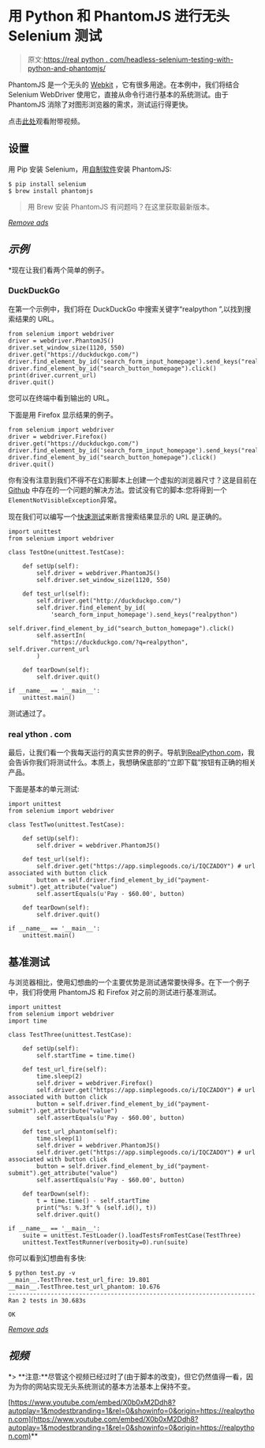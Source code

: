 # 用 Python 和 PhantomJS 进行无头 Selenium 测试

> 原文:[https://real python . com/headless-selenium-testing-with-python-and-phantomjs/](https://realpython.com/headless-selenium-testing-with-python-and-phantomjs/)

PhantomJS 是一个无头的 [Webkit](https://www.webkit.org/) ，它有很多用途。在本例中，我们将结合 Selenium WebDriver 使用它，直接从命令行进行基本的系统测试。由于 PhantomJS 消除了对图形浏览器的需求，测试运行得更快。

点击[此处](#video)观看附带视频。

## 设置

用 Pip 安装 Selenium，用[自制软件](http://brew.sh/)安装 PhantomJS:

```
$ pip install selenium
$ brew install phantomjs
```

> 用 Brew 安装 PhantomJS 有问题吗？在这里获取最新版本。

[*Remove ads*](/account/join/)

## *示例*

 *现在让我们看两个简单的例子。

### DuckDuckGo

在第一个示例中，我们将在 DuckDuckGo 中搜索关键字“realpython ”,以找到搜索结果的 URL。

```
from selenium import webdriver
driver = webdriver.PhantomJS()
driver.set_window_size(1120, 550)
driver.get("https://duckduckgo.com/")
driver.find_element_by_id('search_form_input_homepage').send_keys("realpython")
driver.find_element_by_id("search_button_homepage").click()
print(driver.current_url)
driver.quit()
```

您可以在终端中看到输出的 URL。

下面是用 Firefox 显示结果的例子。

```
from selenium import webdriver
driver = webdriver.Firefox()
driver.get("https://duckduckgo.com/")
driver.find_element_by_id('search_form_input_homepage').send_keys("realpython")
driver.find_element_by_id("search_button_homepage").click()
driver.quit()
```

你有没有注意到我们不得不在幻影脚本上创建一个虚拟的浏览器尺寸？这是目前在 [Github](https://github.com/ariya/phantomjs/issues/11637) 中存在的一个问题的解决方法。尝试没有它的脚本:您将得到一个`ElementNotVisibleException`异常。

现在我们可以编写一个[快速测试](https://realpython.com/python-testing/)来断言搜索结果显示的 URL 是正确的。

```
import unittest
from selenium import webdriver

class TestOne(unittest.TestCase):

    def setUp(self):
        self.driver = webdriver.PhantomJS()
        self.driver.set_window_size(1120, 550)

    def test_url(self):
        self.driver.get("http://duckduckgo.com/")
        self.driver.find_element_by_id(
            'search_form_input_homepage').send_keys("realpython")
        self.driver.find_element_by_id("search_button_homepage").click()
        self.assertIn(
            "https://duckduckgo.com/?q=realpython", self.driver.current_url
        )

    def tearDown(self):
        self.driver.quit()

if __name__ == '__main__':
    unittest.main()
```

测试通过了。

### real ython . com

最后，让我们看一个我每天运行的真实世界的例子。导航到[RealPython.com](https://realpython.com)，我会告诉你我们将测试什么。本质上，我想确保底部的“立即下载”按钮有正确的相关产品。

下面是基本的单元测试:

```
import unittest
from selenium import webdriver

class TestTwo(unittest.TestCase):

    def setUp(self):
        self.driver = webdriver.PhantomJS()

    def test_url(self):
        self.driver.get("https://app.simplegoods.co/i/IQCZADOY") # url associated with button click
        button = self.driver.find_element_by_id("payment-submit").get_attribute("value")
        self.assertEquals(u'Pay - $60.00', button)

    def tearDown(self):
        self.driver.quit()

if __name__ == '__main__':
    unittest.main()
```

## 基准测试

与浏览器相比，使用幻想曲的一个主要优势是测试通常要快得多。在下一个例子中，我们将使用 PhantomJS 和 Firefox 对之前的测试进行基准测试。

```
import unittest
from selenium import webdriver
import time

class TestThree(unittest.TestCase):

    def setUp(self):
        self.startTime = time.time()

    def test_url_fire(self):
        time.sleep(2)
        self.driver = webdriver.Firefox()
        self.driver.get("https://app.simplegoods.co/i/IQCZADOY") # url associated with button click
        button = self.driver.find_element_by_id("payment-submit").get_attribute("value")
        self.assertEquals(u'Pay - $60.00', button)

    def test_url_phantom(self):
        time.sleep(1)
        self.driver = webdriver.PhantomJS()
        self.driver.get("https://app.simplegoods.co/i/IQCZADOY") # url associated with button click
        button = self.driver.find_element_by_id("payment-submit").get_attribute("value")
        self.assertEquals(u'Pay - $60.00', button)

    def tearDown(self):
        t = time.time() - self.startTime
        print("%s: %.3f" % (self.id(), t))
        self.driver.quit()

if __name__ == '__main__':
    suite = unittest.TestLoader().loadTestsFromTestCase(TestThree)
    unittest.TextTestRunner(verbosity=0).run(suite)
```

你可以看到幻想曲有多快:

```
$ python test.py -v
__main__.TestThree.test_url_fire: 19.801
__main__.TestThree.test_url_phantom: 10.676
----------------------------------------------------------------------
Ran 2 tests in 30.683s

OK
```

[*Remove ads*](/account/join/)

## *视频*

 *> **注意:**尽管这个视频已经过时了(由于脚本的改变)，但它仍然值得一看，因为为你的网站实现无头系统测试的基本方法基本上保持不变。

[https://www.youtube.com/embed/X0b0xM2Ddh8?autoplay=1&modestbranding=1&rel=0&showinfo=0&origin=https://realpython.com](https://www.youtube.com/embed/X0b0xM2Ddh8?autoplay=1&modestbranding=1&rel=0&showinfo=0&origin=https://realpython.com)**